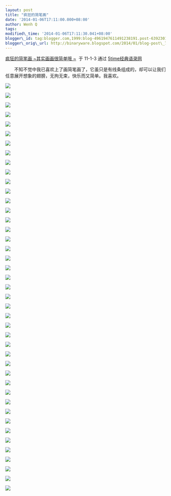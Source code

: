 ```yaml
--- 
layout: post 
title: "疯狂的简笔画" 
date: '2014-01-06T17:11:00.000+08:00' 
author: Wenh Q
tags:
modified\_time: '2014-01-06T17:11:30.041+08:00' 
blogger\_id: tag:blogger.com,1999:blog-4961947611491238191.post-6392301334446750419
blogger\_orig\_url: http://binaryware.blogspot.com/2014/01/blog-post\_7035.html
---
```

[疯狂的简笔画
~其实画画很简单哦
~](http://www.5time.cn/show.php?tid=6982)  于
11-1-3 通过 [5time经典语录网](http://www.5time.cn/)



　　不知不觉中我已喜欢上了画简笔画了，它虽只是有线条组成的，却可以让我们任意展开想象的翅膀，无拘无束，快乐而又简单。我喜欢。



![](https://images-blogger-opensocial.googleusercontent.com/gadgets/proxy?url=http%3A%2F%2Fimg163.poco.cn%2Fmypoco%2Fmyphoto%2F20110103%2F15%2F38036878201101031538081048644932294_042.jpg&container=blogger&gadget=a&rewriteMime=image%2F*)



![](https://images-blogger-opensocial.googleusercontent.com/gadgets/proxy?url=http%3A%2F%2Fimg163.poco.cn%2Fmypoco%2Fmyphoto%2F20110103%2F15%2F38036878201101031538081048644932294_041.jpg&container=blogger&gadget=a&rewriteMime=image%2F*)







![](https://images-blogger-opensocial.googleusercontent.com/gadgets/proxy?url=http%3A%2F%2Fimg163.poco.cn%2Fmypoco%2Fmyphoto%2F20110103%2F15%2F38036878201101031538081048644932294_040.jpg&container=blogger&gadget=a&rewriteMime=image%2F*)







![](https://images-blogger-opensocial.googleusercontent.com/gadgets/proxy?url=http%3A%2F%2Fimg163.poco.cn%2Fmypoco%2Fmyphoto%2F20110103%2F15%2F38036878201101031538081048644932294_039.jpg&container=blogger&gadget=a&rewriteMime=image%2F*)







![](https://images-blogger-opensocial.googleusercontent.com/gadgets/proxy?url=http%3A%2F%2Fimg163.poco.cn%2Fmypoco%2Fmyphoto%2F20110103%2F15%2F38036878201101031538081048644932294_038.jpg&container=blogger&gadget=a&rewriteMime=image%2F*)







![](https://images-blogger-opensocial.googleusercontent.com/gadgets/proxy?url=http%3A%2F%2Fimg163.poco.cn%2Fmypoco%2Fmyphoto%2F20110103%2F15%2F38036878201101031538081048644932294_037.jpg&container=blogger&gadget=a&rewriteMime=image%2F*)







![](https://images-blogger-opensocial.googleusercontent.com/gadgets/proxy?url=http%3A%2F%2Fimg163.poco.cn%2Fmypoco%2Fmyphoto%2F20110103%2F15%2F38036878201101031538081048644932294_036.jpg&container=blogger&gadget=a&rewriteMime=image%2F*)







![](https://images-blogger-opensocial.googleusercontent.com/gadgets/proxy?url=http%3A%2F%2Fimg163.poco.cn%2Fmypoco%2Fmyphoto%2F20110103%2F15%2F38036878201101031538081048644932294_035.jpg&container=blogger&gadget=a&rewriteMime=image%2F*)







![](https://images-blogger-opensocial.googleusercontent.com/gadgets/proxy?url=http%3A%2F%2Fimg163.poco.cn%2Fmypoco%2Fmyphoto%2F20110103%2F15%2F38036878201101031538081048644932294_034.jpg&container=blogger&gadget=a&rewriteMime=image%2F*)







![](https://images-blogger-opensocial.googleusercontent.com/gadgets/proxy?url=http%3A%2F%2Fimg163.poco.cn%2Fmypoco%2Fmyphoto%2F20110103%2F15%2F38036878201101031538081048644932294_033.jpg&container=blogger&gadget=a&rewriteMime=image%2F*)







![](https://images-blogger-opensocial.googleusercontent.com/gadgets/proxy?url=http%3A%2F%2Fimg163.poco.cn%2Fmypoco%2Fmyphoto%2F20110103%2F15%2F38036878201101031538081048644932294_032.jpg&container=blogger&gadget=a&rewriteMime=image%2F*)







![](https://images-blogger-opensocial.googleusercontent.com/gadgets/proxy?url=http%3A%2F%2Fimg163.poco.cn%2Fmypoco%2Fmyphoto%2F20110103%2F15%2F38036878201101031538081048644932294_031.jpg&container=blogger&gadget=a&rewriteMime=image%2F*)







![](https://images-blogger-opensocial.googleusercontent.com/gadgets/proxy?url=http%3A%2F%2Fimg163.poco.cn%2Fmypoco%2Fmyphoto%2F20110103%2F15%2F38036878201101031538081048644932294_030.jpg&container=blogger&gadget=a&rewriteMime=image%2F*)







![](https://images-blogger-opensocial.googleusercontent.com/gadgets/proxy?url=http%3A%2F%2Fimg163.poco.cn%2Fmypoco%2Fmyphoto%2F20110103%2F15%2F38036878201101031538081048644932294_029.jpg&container=blogger&gadget=a&rewriteMime=image%2F*)







![](https://images-blogger-opensocial.googleusercontent.com/gadgets/proxy?url=http%3A%2F%2Fimg163.poco.cn%2Fmypoco%2Fmyphoto%2F20110103%2F15%2F38036878201101031538081048644932294_028.jpg&container=blogger&gadget=a&rewriteMime=image%2F*)







![](https://images-blogger-opensocial.googleusercontent.com/gadgets/proxy?url=http%3A%2F%2Fimg163.poco.cn%2Fmypoco%2Fmyphoto%2F20110103%2F15%2F38036878201101031538081048644932294_027.jpg&container=blogger&gadget=a&rewriteMime=image%2F*)







![](https://images-blogger-opensocial.googleusercontent.com/gadgets/proxy?url=http%3A%2F%2Fimg163.poco.cn%2Fmypoco%2Fmyphoto%2F20110103%2F15%2F38036878201101031538081048644932294_026.jpg&container=blogger&gadget=a&rewriteMime=image%2F*)







![](https://images-blogger-opensocial.googleusercontent.com/gadgets/proxy?url=http%3A%2F%2Fimg163.poco.cn%2Fmypoco%2Fmyphoto%2F20110103%2F15%2F38036878201101031538081048644932294_025.jpg&container=blogger&gadget=a&rewriteMime=image%2F*)







![](https://images-blogger-opensocial.googleusercontent.com/gadgets/proxy?url=http%3A%2F%2Fimg163.poco.cn%2Fmypoco%2Fmyphoto%2F20110103%2F15%2F38036878201101031538081048644932294_024.jpg&container=blogger&gadget=a&rewriteMime=image%2F*)







![](https://images-blogger-opensocial.googleusercontent.com/gadgets/proxy?url=http%3A%2F%2Fimg163.poco.cn%2Fmypoco%2Fmyphoto%2F20110103%2F15%2F38036878201101031538081048644932294_023.jpg&container=blogger&gadget=a&rewriteMime=image%2F*)







![](https://images-blogger-opensocial.googleusercontent.com/gadgets/proxy?url=http%3A%2F%2Fimg163.poco.cn%2Fmypoco%2Fmyphoto%2F20110103%2F15%2F38036878201101031538081048644932294_022.jpg&container=blogger&gadget=a&rewriteMime=image%2F*)







![](https://images-blogger-opensocial.googleusercontent.com/gadgets/proxy?url=http%3A%2F%2Fimg163.poco.cn%2Fmypoco%2Fmyphoto%2F20110103%2F15%2F38036878201101031538081048644932294_021.jpg&container=blogger&gadget=a&rewriteMime=image%2F*)







![](https://images-blogger-opensocial.googleusercontent.com/gadgets/proxy?url=http%3A%2F%2Fimg163.poco.cn%2Fmypoco%2Fmyphoto%2F20110103%2F15%2F38036878201101031538081048644932294_020.jpg&container=blogger&gadget=a&rewriteMime=image%2F*)







![](https://images-blogger-opensocial.googleusercontent.com/gadgets/proxy?url=http%3A%2F%2Fimg163.poco.cn%2Fmypoco%2Fmyphoto%2F20110103%2F15%2F38036878201101031538081048644932294_019.jpg&container=blogger&gadget=a&rewriteMime=image%2F*)







![](https://images-blogger-opensocial.googleusercontent.com/gadgets/proxy?url=http%3A%2F%2Fimg163.poco.cn%2Fmypoco%2Fmyphoto%2F20110103%2F15%2F38036878201101031538081048644932294_018.jpg&container=blogger&gadget=a&rewriteMime=image%2F*)







![](https://images-blogger-opensocial.googleusercontent.com/gadgets/proxy?url=http%3A%2F%2Fimg163.poco.cn%2Fmypoco%2Fmyphoto%2F20110103%2F15%2F38036878201101031538081048644932294_017.jpg&container=blogger&gadget=a&rewriteMime=image%2F*)







![](https://images-blogger-opensocial.googleusercontent.com/gadgets/proxy?url=http%3A%2F%2Fimg163.poco.cn%2Fmypoco%2Fmyphoto%2F20110103%2F15%2F38036878201101031538081048644932294_016.jpg&container=blogger&gadget=a&rewriteMime=image%2F*)







![](https://images-blogger-opensocial.googleusercontent.com/gadgets/proxy?url=http%3A%2F%2Fimg163.poco.cn%2Fmypoco%2Fmyphoto%2F20110103%2F15%2F38036878201101031538081048644932294_015.jpg&container=blogger&gadget=a&rewriteMime=image%2F*)







![](https://images-blogger-opensocial.googleusercontent.com/gadgets/proxy?url=http%3A%2F%2Fimg163.poco.cn%2Fmypoco%2Fmyphoto%2F20110103%2F15%2F38036878201101031538081048644932294_014.jpg&container=blogger&gadget=a&rewriteMime=image%2F*)







![](https://images-blogger-opensocial.googleusercontent.com/gadgets/proxy?url=http%3A%2F%2Fimg163.poco.cn%2Fmypoco%2Fmyphoto%2F20110103%2F15%2F38036878201101031538081048644932294_013.jpg&container=blogger&gadget=a&rewriteMime=image%2F*)







![](https://images-blogger-opensocial.googleusercontent.com/gadgets/proxy?url=http%3A%2F%2Fimg163.poco.cn%2Fmypoco%2Fmyphoto%2F20110103%2F15%2F38036878201101031538081048644932294_012.jpg&container=blogger&gadget=a&rewriteMime=image%2F*)







![](https://images-blogger-opensocial.googleusercontent.com/gadgets/proxy?url=http%3A%2F%2Fimg163.poco.cn%2Fmypoco%2Fmyphoto%2F20110103%2F15%2F38036878201101031538081048644932294_011.jpg&container=blogger&gadget=a&rewriteMime=image%2F*)







![](https://images-blogger-opensocial.googleusercontent.com/gadgets/proxy?url=http%3A%2F%2Fimg163.poco.cn%2Fmypoco%2Fmyphoto%2F20110103%2F15%2F38036878201101031538081048644932294_010.jpg&container=blogger&gadget=a&rewriteMime=image%2F*)







![](https://images-blogger-opensocial.googleusercontent.com/gadgets/proxy?url=http%3A%2F%2Fimg163.poco.cn%2Fmypoco%2Fmyphoto%2F20110103%2F15%2F38036878201101031538081048644932294_009.jpg&container=blogger&gadget=a&rewriteMime=image%2F*)







![](https://images-blogger-opensocial.googleusercontent.com/gadgets/proxy?url=http%3A%2F%2Fimg163.poco.cn%2Fmypoco%2Fmyphoto%2F20110103%2F15%2F38036878201101031538081048644932294_008.jpg&container=blogger&gadget=a&rewriteMime=image%2F*)







![](https://images-blogger-opensocial.googleusercontent.com/gadgets/proxy?url=http%3A%2F%2Fimg163.poco.cn%2Fmypoco%2Fmyphoto%2F20110103%2F15%2F38036878201101031538081048644932294_007.jpg&container=blogger&gadget=a&rewriteMime=image%2F*)







![](https://images-blogger-opensocial.googleusercontent.com/gadgets/proxy?url=http%3A%2F%2Fimg163.poco.cn%2Fmypoco%2Fmyphoto%2F20110103%2F15%2F38036878201101031538081048644932294_006.jpg&container=blogger&gadget=a&rewriteMime=image%2F*)







![](https://images-blogger-opensocial.googleusercontent.com/gadgets/proxy?url=http%3A%2F%2Fimg163.poco.cn%2Fmypoco%2Fmyphoto%2F20110103%2F15%2F38036878201101031538081048644932294_005.jpg&container=blogger&gadget=a&rewriteMime=image%2F*)







![](https://images-blogger-opensocial.googleusercontent.com/gadgets/proxy?url=http%3A%2F%2Fimg163.poco.cn%2Fmypoco%2Fmyphoto%2F20110103%2F15%2F38036878201101031538081048644932294_004.jpg&container=blogger&gadget=a&rewriteMime=image%2F*)







![](https://images-blogger-opensocial.googleusercontent.com/gadgets/proxy?url=http%3A%2F%2Fimg163.poco.cn%2Fmypoco%2Fmyphoto%2F20110103%2F15%2F38036878201101031538081048644932294_003.jpg&container=blogger&gadget=a&rewriteMime=image%2F*)







![](https://images-blogger-opensocial.googleusercontent.com/gadgets/proxy?url=http%3A%2F%2Fimg163.poco.cn%2Fmypoco%2Fmyphoto%2F20110103%2F15%2F38036878201101031538081048644932294_002.jpg&container=blogger&gadget=a&rewriteMime=image%2F*)







![](https://images-blogger-opensocial.googleusercontent.com/gadgets/proxy?url=http%3A%2F%2Fimg163.poco.cn%2Fmypoco%2Fmyphoto%2F20110103%2F15%2F38036878201101031538081048644932294_001.jpg&container=blogger&gadget=a&rewriteMime=image%2F*)







![](https://images-blogger-opensocial.googleusercontent.com/gadgets/proxy?url=http%3A%2F%2Fimg163.poco.cn%2Fmypoco%2Fmyphoto%2F20110103%2F15%2F38036878201101031538081048644932294_000.jpg&container=blogger&gadget=a&rewriteMime=image%2F*)




